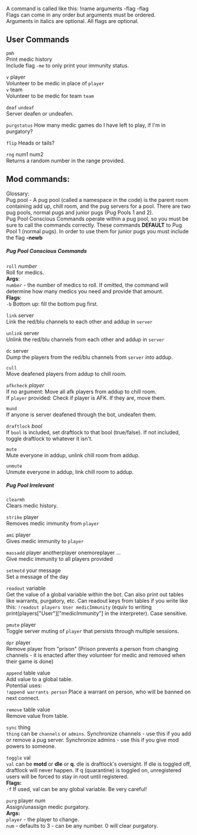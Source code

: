 A command is called like this: !name arguments -flag -flag  
Flags can come in any order but arguments must be ordered.  
Arguments in italics are optional. All flags are optional.  

## User Commands
`pmh`  
Print medic history  
Include flag `-me` to only print your immunity status.  

`v` player  
Volunteer to be medic in place of `player`  
`v` team  
Volunteer to be medic for team `team`

`deaf`
`undeaf`  
Server deafen or undeafen.

`purgstatus` How many medic games do I have left to play, if I'm in purgatory?  

`flip` Heads or tails?

`rng` num1 num2  
Returns a random number in the range provided.

## Mod commands:  
Glossary:  
Pug pool - A pug pool (called a namespace in the code) is the parent room containing add up, chill room, and the pug servers for a pool. There are two pug pools, normal pugs and junior pugs (Pug Pools 1 and 2).  
Pug Pool Conscious Commands operate within a pug pool, so you must be sure to call the commands correctly. These commands **DEFAULT** to Pug Pool 1 (normal pugs). In order to use them for junior pugs you must include the flag **-newb**
##### Pug Pool Conscious Commands 
`roll` *number*   
Roll for medics.   
**Args**:  
`number` - the number of medics to roll. If omitted, the command will determine how many medics you need and provide that amount.  
**Flags**:   
`-b` Bottom up: fill the bottom pug first.  

`link` server  
Link the red/blu channels to each other and addup in `server`

`unlink` server  
Unlink the red/blu channels from each other and addup in `server`

`dc` server  
Dump the players from the red/blu channels from `server` into addup.

`cull`  
Move deafened players from addup to chill room.

`afkcheck` *player*  
If no argument: Move all afk players from addup to chill room.  
If `player` provided: Check if player is AFK. If they are, move them.

`mund`  
If anyone is server deafened through the bot, undeafen them.

`draftlock` *bool*  
If `bool` is included, set draftlock to that bool (true/false). If not included, toggle draftlock to whatever it isn't.

`mute`  
Mute everyone in addup, unlink chill room from addup.

`unmute`  
Unmute everyone in addup, link chill room to addup.

##### Pug Pool Irrelevant

`clearmh`  
Clears medic history.

`strike` player  
Removes medic immunity from `player`

`ami` player  
Gives medic immunity to `player`

`massadd` player anotherplayer onemoreplayer ...  
Give medic immunity to all players provided

`setmotd` your message  
Set a message of the day

`readout` variable  
Get the value of a global variable within the bot. Can also print out tables like warrants, purgatory, etc. Can readout keys from tables if you write like this: `!readout players User medicImmunity` (equiv to writing print(players["User"]["medicImmunity"] in the interpreter). Case sensitive.

`pmute` player  
Toggle server muting of `player` that persists through multiple sessions.

`dpr` player  
Remove player from "prison" (Prison prevents a person from changing channels - it is enacted after they volunteer for medic and removed when their game is done)

`append` table value  
Add value to a global table.  
Potential uses:  
`!append warrants person` Place a warrant on person, who will be banned on next connect.  

`remove` table value  
Remove value from table.

`sync` thing  
`thing` can be `channels` or `admins`.
Synchronize channels - use this if you add or remove a pug server.
Synchronize admins - use this if you give mod powers to someone.

`toggle` val  
`val` can be **motd** or **dle** or **q**. dle is draftlock's oversight. If dle is toggled off, draftlock will never happen. If q (quarantine) is toggled on, unregistered users will be forced to stay in root until registered.  
**Flags:**  
`-f` If used, val can be any global variable. Be very careful!

`purg` player *num*  
Assign/unassign medic purgatory.  
**Args:**  
`player` - the player to change.  
`num` - defaults to 3 - can be any number. 0 will clear purgatory.

